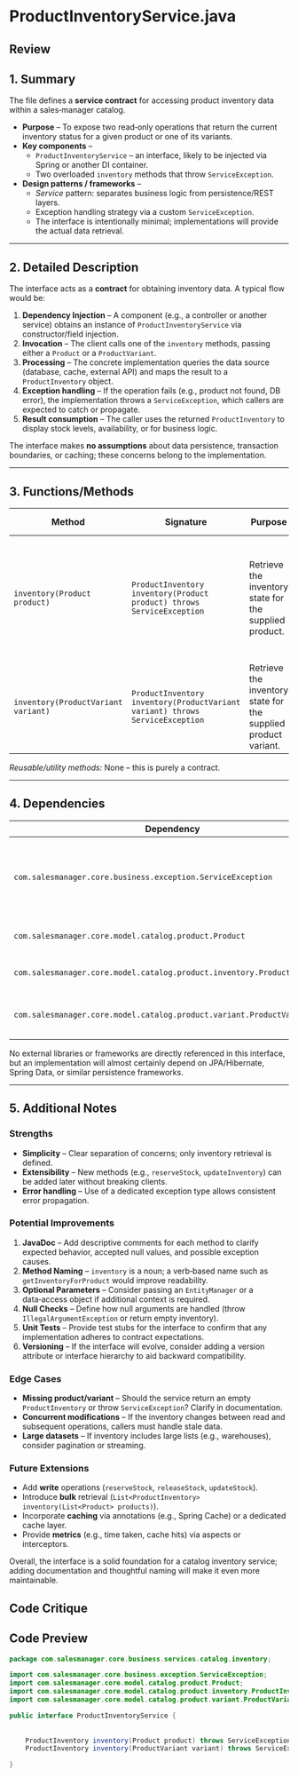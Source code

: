# ProductInventoryService.java

## Review

## 1. Summary  
The file defines a **service contract** for accessing product inventory data within a sales‑manager catalog.  
* **Purpose** – To expose two read‑only operations that return the current inventory status for a given product or one of its variants.  
* **Key components** –  
  * `ProductInventoryService` – an interface, likely to be injected via Spring or another DI container.  
  * Two overloaded `inventory` methods that throw `ServiceException`.  
* **Design patterns / frameworks** –  
  * *Service* pattern: separates business logic from persistence/REST layers.  
  * Exception handling strategy via a custom `ServiceException`.  
  * The interface is intentionally minimal; implementations will provide the actual data retrieval.

---

## 2. Detailed Description  
The interface acts as a **contract** for obtaining inventory data.  A typical flow would be:

1. **Dependency Injection** – A component (e.g., a controller or another service) obtains an instance of `ProductInventoryService` via constructor/field injection.  
2. **Invocation** – The client calls one of the `inventory` methods, passing either a `Product` or a `ProductVariant`.  
3. **Processing** – The concrete implementation queries the data source (database, cache, external API) and maps the result to a `ProductInventory` object.  
4. **Exception handling** – If the operation fails (e.g., product not found, DB error), the implementation throws a `ServiceException`, which callers are expected to catch or propagate.  
5. **Result consumption** – The caller uses the returned `ProductInventory` to display stock levels, availability, or for business logic.

The interface makes **no assumptions** about data persistence, transaction boundaries, or caching; these concerns belong to the implementation.

---

## 3. Functions/Methods  

| Method | Signature | Purpose | Inputs | Outputs | Side Effects |
|--------|-----------|---------|--------|---------|--------------|
| `inventory(Product product)` | `ProductInventory inventory(Product product) throws ServiceException` | Retrieve the inventory state for the supplied product. | `Product` – the entity whose inventory is requested. | `ProductInventory` – object containing quantity, reserved stock, etc. | May access a database or external system; no mutation of the passed `Product`. |
| `inventory(ProductVariant variant)` | `ProductInventory inventory(ProductVariant variant) throws ServiceException` | Retrieve the inventory state for the supplied product variant. | `ProductVariant` – the specific variant. | `ProductInventory` – variant‑specific inventory data. | Same as above. |

*Reusable/utility methods:* None – this is purely a contract.  

---

## 4. Dependencies  

| Dependency | Type | Notes |
|------------|------|-------|
| `com.salesmanager.core.business.exception.ServiceException` | Custom exception | Third‑party (internal to the project) used for service‑layer error handling. |
| `com.salesmanager.core.model.catalog.product.Product` | Domain model | Represents a product entity. |
| `com.salesmanager.core.model.catalog.product.inventory.ProductInventory` | Domain model | Encapsulates inventory data. |
| `com.salesmanager.core.model.catalog.product.variant.ProductVariant` | Domain model | Represents a specific variant of a product. |

No external libraries or frameworks are directly referenced in this interface, but an implementation will almost certainly depend on JPA/Hibernate, Spring Data, or similar persistence frameworks.

---

## 5. Additional Notes  

### Strengths  
* **Simplicity** – Clear separation of concerns; only inventory retrieval is defined.  
* **Extensibility** – New methods (e.g., `reserveStock`, `updateInventory`) can be added later without breaking clients.  
* **Error handling** – Use of a dedicated exception type allows consistent error propagation.

### Potential Improvements  
1. **JavaDoc** – Add descriptive comments for each method to clarify expected behavior, accepted null values, and possible exception causes.  
2. **Method Naming** – `inventory` is a noun; a verb‑based name such as `getInventoryForProduct` would improve readability.  
3. **Optional Parameters** – Consider passing an `EntityManager` or a data‑access object if additional context is required.  
4. **Null Checks** – Define how null arguments are handled (throw `IllegalArgumentException` or return empty inventory).  
5. **Unit Tests** – Provide test stubs for the interface to confirm that any implementation adheres to contract expectations.  
6. **Versioning** – If the interface will evolve, consider adding a version attribute or interface hierarchy to aid backward compatibility.

### Edge Cases  
* **Missing product/variant** – Should the service return an empty `ProductInventory` or throw `ServiceException`? Clarify in documentation.  
* **Concurrent modifications** – If the inventory changes between read and subsequent operations, callers must handle stale data.  
* **Large datasets** – If inventory includes large lists (e.g., warehouses), consider pagination or streaming.

### Future Extensions  
* Add **write** operations (`reserveStock`, `releaseStock`, `updateStock`).  
* Introduce **bulk** retrieval (`List<ProductInventory> inventory(List<Product> products)`).  
* Incorporate **caching** via annotations (e.g., Spring Cache) or a dedicated cache layer.  
* Provide **metrics** (e.g., time taken, cache hits) via aspects or interceptors.

Overall, the interface is a solid foundation for a catalog inventory service; adding documentation and thoughtful naming will make it even more maintainable.

## Code Critique



## Code Preview

```java
package com.salesmanager.core.business.services.catalog.inventory;

import com.salesmanager.core.business.exception.ServiceException;
import com.salesmanager.core.model.catalog.product.Product;
import com.salesmanager.core.model.catalog.product.inventory.ProductInventory;
import com.salesmanager.core.model.catalog.product.variant.ProductVariant;

public interface ProductInventoryService {
	
	
	ProductInventory inventory(Product product) throws ServiceException;
	ProductInventory inventory(ProductVariant variant) throws ServiceException;

}



```
